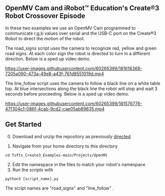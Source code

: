 ## OpenMV Cam and iRobot™ Education's Create®3 Robot Crossover Episode

In these two examples we use an OpenMV Cam programmed to communicate r,g,b values over serial and the USB-C port on the Create®3 Robot to direct the motion of the robot. 

The road_signs script uses the camera to recognize red, yellow and green road signs. At each color sign the robot is directed to turn in a different direction. Below is a sped up video demo. 


https://user-images.githubusercontent.com/60265399/181616368-7205a090-473a-49e8-a43f-761d8551019d.mp4



The line_follow script uses the camera to follow a black line on a white table top. At blue intersections along the black line the robot will stop and wait 3 seconds before proceeding.
Below is a sped up video demo.



https://user-images.githubusercontent.com/60265399/181576776-47f304c1-086f-4cab-9cd2-cae05ab89835.mp4

## Get Started

0. Download and unzip the repository as previously [directed](https://github.com/brianabouchard/Tufts_Create3_Examples/blob/main/README.md).

1. Navigate from your home directory to this directory 
```
cd Tufts_Create3_Examples-main/Projects/OpenMV
```
2. Edit the namespace in the files to match your robot's namespace
3. Run the scripts with 
```
python3 [script_name].py
```

The script names are "road_signs" and "line_follow" . 
